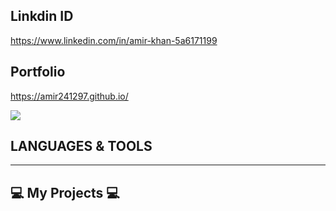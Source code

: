 ## Linkdin ID
https://www.linkedin.com/in/amir-khan-5a6171199
## Portfolio
https://amir241297.github.io/

<img src='https://the-decoder.com/wp-content/uploads/2022/11/cute_robot_AI_assistant_DALL%C2%B7E-2022e.png' /> <h2>LANGUAGES & TOOLS</h2>

<hr/>

## 💻 My Projects 💻

